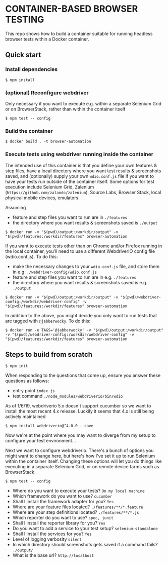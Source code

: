 # CONTAINER-BASED BROWSER TESTING

This repo shows how to build a container suitable for running headless browser tests within a Docker container.

## Quick start

### Install dependencies

`$ npm install`

### (optional) Reconfigure webdriver 

Only necessary if you want to execute e.g. within a separate Selenium Grid or on BrowserStack, rather than within the container itself

`$ npm test -- config`

### Build the container

`$ docker build . -t browser-automation`

### Execute tests using webdriver running inside the container

The intended use of this container is that you define your own features & step files, have a local directory where you want test results & screenshots saved, and (optionally) supply your own `wdio.conf.js` file if you want to have your tests run outside of the container itself. Some options for test execution include Selenium Grid, Zalenium (`https://github.com/zalando/zalenium`), Source Labs, Browser Stack, local physical mobile devices, emulators.

Assuming 
- feature and step files you want to run are in `./features`
- the directory where you want results & screenshots saved is `./output`

`$ docker run -v "$(pwd)/output:/workdir/output" -v "$(pwd)/features:/workdir/features" browser-automation`

If you want to execute tests other than on Chrome and/or Firefox running in the local container, you'll need to use a different WebdriverIO config file (wdio.conf.js). To do this:
- make the necessary changes to your `wdio.conf.js` file, and store them in e.g. `./webdriver-config/wdio.conf.js`
- feature and step files you want to run are in e.g. `./features`
- the directory where you want results & screenshots saved is e.g. `./output`

`$ docker run -v "$(pwd)/output:/workdir/output" -v "$(pwd)/webdriver-config:/workdir/webdriver-config" -v "$(pwd)/features:/workdir/features" browser-automation`

In addition to the above, you might decide you only want to run tests that are tagged with `@jabberwocky`. To do this:

`$ docker run -e TAGS='@jabberwocky' -v "$(pwd)/output:/workdir/output" -v "$(pwd)/webdriver-config:/workdir/webdriver-config" -v "$(pwd)/features:/workdir/features" browser-automation`


## Steps to build from scratch

`$ npm init`

When responding to the questions that come up, ensure you answer these questions as follows:
- entry point `index.js`
- test command `./node_modules/webdriverio/bin/wdio`

As of 1/6/19, webdriverio 5.x doesn't support cucumber so we want to install the most recent 4.x release. Luckily it seems that 4.x is still being actively maintained

`$ npm install webdriverio@^4.0.0 --save`

Now we're at the point where you may want to diverge from my setup to configure your test environment...

Next we want to configure webdriverio. There's a bunch of options you might want to change here, but here's how I've set it up to run Selenium within the container itself. Changing these options will let you do things like executing in a separate Selenium Grid, or on remote device farms such as BrowserStack

`$ npm test -- config`

- Where do you want to execute your tests?                              `On my local machine`
- Which framework do you want to use?                                   `cucumber`
- Shall I install the framework adapter for you?                        `Yes`
- Where are your feature files located?                                 `./features/**/*.feature`
- Where are your step definitions located?                              `./features/**/*.js`
- Which reporter do you want to use?                                    `spec, junit`
- Shall I install the reporter library for you?                         `Yes`
- Do you want to add a service to your test setup?                      `selenium-standalone`
- Shall I install the services for you?                                 `Yes`
- Level of logging verbosity                                            `silent`
- In which directory should screenshots gets saved if a command fails?  `./output/`
- What is the base url?                                                 `http://localhost`


